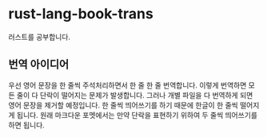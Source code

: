 # rust-lang-book-trans

러스트를 공부합니다.

## 번역 아이디어

우선 영어 문장을 한 줄씩 주석처리하면서 한 줄 한 줄 번역합니다. 이렇게 번역하면 모든 줄이 다 단락이 떨어지는 문제가 발생합니다. 그러나 개별 파일을 다 번역하게 되면 영어 문장을 제거할 예정입니다. 한 줄씩 띄어쓰기를 하기 때문에 한글이 한 줄씩 떨어지게 됩니다. 원래 마크다운 포멧에서는 만약 단락을 표현하기 위하여 두 줄씩 띄어쓰기를 하면 됩니다.
